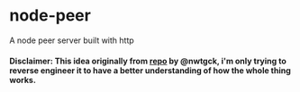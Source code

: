 # node-peer
A node peer server built with http

#### Disclaimer: This idea originally from [repo](https://github.com/nwtgck/piping-server) by @nwtgck, i'm only trying to reverse engineer it to have a better understanding of how the whole thing works.

